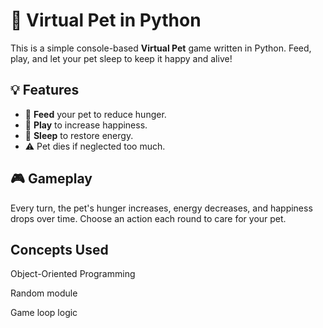 # 🐾 Virtual Pet in Python

This is a simple console-based **Virtual Pet** game written in Python. Feed, play, and let your pet sleep to keep it happy and alive!

## 💡 Features

- 🍖 **Feed** your pet to reduce hunger.
- 🧸 **Play** to increase happiness.
- 🛌 **Sleep** to restore energy.
- ⚠️ Pet dies if neglected too much.


## 🎮 Gameplay

Every turn, the pet's hunger increases, energy decreases, and happiness drops over time. Choose an action each round to care for your pet.


##  Concepts Used

Object-Oriented Programming

Random module

Game loop logic
